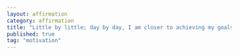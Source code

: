 ```yaml
---
layout: affirmation  
category: affirmation  
title: "Little by little; day by day, I am closer to achieving my goals."  
published: true
tag: "motivation"
---
```


